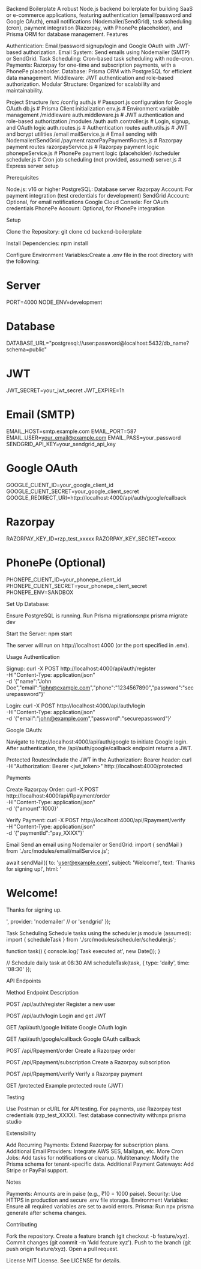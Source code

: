 Backend Boilerplate
A robust Node.js backend boilerplate for building SaaS or e-commerce applications, featuring authentication (email/password and Google OAuth), email notifications (Nodemailer/SendGrid), task scheduling (cron), payment integration (Razorpay, with PhonePe placeholder), and Prisma ORM for database management.
Features

Authentication: Email/password signup/login and Google OAuth with JWT-based authorization.
Email System: Send emails using Nodemailer (SMTP) or SendGrid.
Task Scheduling: Cron-based task scheduling with node-cron.
Payments: Razorpay for one-time and subscription payments, with a PhonePe placeholder.
Database: Prisma ORM with PostgreSQL for efficient data management.
Middleware: JWT authentication and role-based authorization.
Modular Structure: Organized for scalability and maintainability.

Project Structure
/src
  /config
    auth.js          # Passport.js configuration for Google OAuth
    db.js            # Prisma Client initialization
    env.js           # Environment variable management
  /middleware
    auth.middleware.js  # JWT authentication and role-based authorization
  /modules
    /auth
      auth.controller.js  # Login, signup, and OAuth logic
      auth.routes.js      # Authentication routes
      auth.utils.js       # JWT and bcrypt utilities
    /email
      mailService.js      # Email sending with Nodemailer/SendGrid
    /payment
      razorPayPaymentRoutes.js  # Razorpay payment routes
      razorpayService.js       # Razorpay payment logic
      phonepeService.js        # PhonePe payment logic (placeholder)
    /scheduler
      scheduler.js             # Cron job scheduling (not provided, assumed)
  server.js                    # Express server setup

Prerequisites

Node.js: v16 or higher
PostgreSQL: Database server
Razorpay Account: For payment integration (test credentials for development)
SendGrid Account: Optional, for email notifications
Google Cloud Console: For OAuth credentials
PhonePe Account: Optional, for PhonePe integration

Setup

Clone the Repository:
git clone <repository-url>
cd backend-boilerplate


Install Dependencies:
npm install


Configure Environment Variables:Create a .env file in the root directory with the following:
# Server
PORT=4000
NODE_ENV=development

# Database
DATABASE_URL="postgresql://user:password@localhost:5432/db_name?schema=public"

# JWT
JWT_SECRET=your_jwt_secret
JWT_EXPIRE=1h

# Email (SMTP)
EMAIL_HOST=smtp.example.com
EMAIL_PORT=587
EMAIL_USER=your_email@example.com
EMAIL_PASS=your_password
SENDGRID_API_KEY=your_sendgrid_api_key

# Google OAuth
GOOGLE_CLIENT_ID=your_google_client_id
GOOGLE_CLIENT_SECRET=your_google_client_secret
GOOGLE_REDIRECT_URI=http://localhost:4000/api/auth/google/callback

# Razorpay
RAZORPAY_KEY_ID=rzp_test_xxxxx
RAZORPAY_KEY_SECRET=xxxxx

# PhonePe (Optional)
PHONEPE_CLIENT_ID=your_phonepe_client_id
PHONEPE_CLIENT_SECRET=your_phonepe_client_secret
PHONEPE_ENV=SANDBOX


Set Up Database:

Ensure PostgreSQL is running.
Run Prisma migrations:npx prisma migrate dev




Start the Server:
npm start

The server will run on http://localhost:4000 (or the port specified in .env).


Usage
Authentication

Signup:
curl -X POST http://localhost:4000/api/auth/register \
-H "Content-Type: application/json" \
-d '{"name":"John Doe","email":"john@example.com","phone":"1234567890","password":"securepassword"}'


Login:
curl -X POST http://localhost:4000/api/auth/login \
-H "Content-Type: application/json" \
-d '{"email":"john@example.com","password":"securepassword"}'


Google OAuth:

Navigate to http://localhost:4000/api/auth/google to initiate Google login.
After authentication, the /api/auth/google/callback endpoint returns a JWT.


Protected Routes:Include the JWT in the Authorization: Bearer <token> header:
curl -H "Authorization: Bearer <jwt_token>" http://localhost:4000/protected



Payments

Create Razorpay Order:
curl -X POST http://localhost:4000/api/Rpayment/order \
-H "Content-Type: application/json" \
-d '{"amount":1000}'


Verify Payment:
curl -X POST http://localhost:4000/api/Rpayment/verify \
-H "Content-Type: application/json" \
-d '{"paymentId":"pay_XXXX"}'



Email
Send an email using Nodemailer or SendGrid:
import { sendMail } from './src/modules/email/mailService.js';

await sendMail({
  to: 'user@example.com',
  subject: 'Welcome!',
  text: 'Thanks for signing up!',
  html: '<h1>Welcome!</h1><p>Thanks for signing up.</p>',
  provider: 'nodemailer' // or 'sendgrid'
});

Task Scheduling
Schedule tasks using the scheduler.js module (assumed):
import { scheduleTask } from './src/modules/scheduler/scheduler.js';

function task() {
  console.log('Task executed at', new Date());
}

// Schedule daily task at 08:30 AM
scheduleTask(task, { type: 'daily', time: '08:30' });

API Endpoints



Method
Endpoint
Description



POST
/api/auth/register
Register a new user


POST
/api/auth/login
Login and get JWT


GET
/api/auth/google
Initiate Google OAuth login


GET
/api/auth/google/callback
Google OAuth callback


POST
/api/Rpayment/order
Create a Razorpay order


POST
/api/Rpayment/subscription
Create a Razorpay subscription


POST
/api/Rpayment/verify
Verify a Razorpay payment


GET
/protected
Example protected route (JWT)


Testing

Use Postman or cURL for API testing.
For payments, use Razorpay test credentials (rzp_test_XXXX).
Test database connectivity with:npx prisma studio



Extensibility

Add Recurring Payments: Extend Razorpay for subscription plans.
Additional Email Providers: Integrate AWS SES, Mailgun, etc.
More Cron Jobs: Add tasks for notifications or cleanup.
Multitenancy: Modify the Prisma schema for tenant-specific data.
Additional Payment Gateways: Add Stripe or PayPal support.

Notes

Payments: Amounts are in paise (e.g., ₹10 = 1000 paise).
Security: Use HTTPS in production and secure .env file storage.
Environment Variables: Ensure all required variables are set to avoid errors.
Prisma: Run npx prisma generate after schema changes.

Contributing

Fork the repository.
Create a feature branch (git checkout -b feature/xyz).
Commit changes (git commit -m 'Add feature xyz').
Push to the branch (git push origin feature/xyz).
Open a pull request.

License
MIT License. See LICENSE for details.